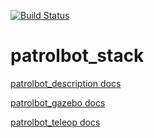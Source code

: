 [![Build Status](https://travis-ci.com/crislmfroes/patrolbot_stack.svg?branch=master)](https://travis-ci.com/crislmfroes/patrolbot_stack)

# patrolbot_stack

[patrolbot_description docs](https://crislmfroes.github.io/patrolbot_stack/patrolbot_description/html/index.html)

[patrolbot_gazebo docs](https://crislmfroes.github.io/patrolbot_stack/patrolbot_gazebo/html/index.html)

[patrolbot_teleop docs](https://crislmfroes.github.io/patrolbot_stack/patrolbot_teleop/html/index.html)
